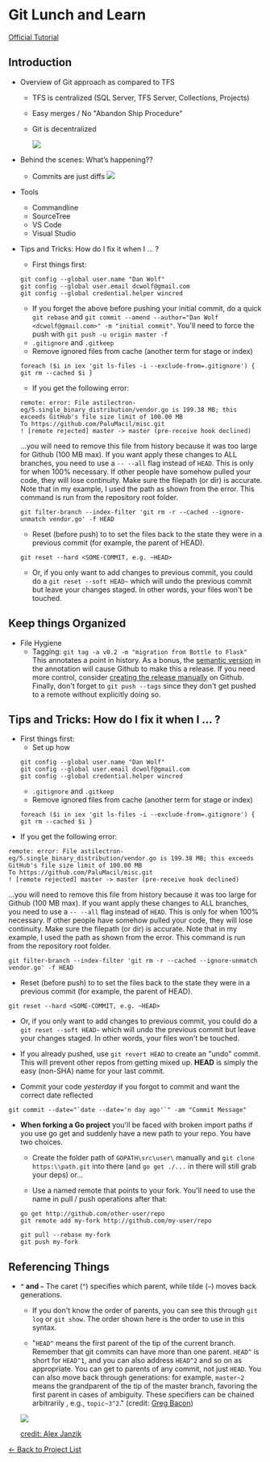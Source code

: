 # Git Lunch and Learn

[Official Tutorial](https://git-scm.com/docs/gittutorial)

## Introduction

 -	Overview of Git approach as compared to TFS
    - TFS is centralized (SQL Server, TFS Server, Collections, Projects)
    - Easy merges / No "Abandon Ship Procedure"
    - Git is decentralized

      ![](./git-flow.png)
 -	Behind the scenes: What’s happening??
    - Commits are just diffs
      ![](./stages.png)
 -	Tools
    -	Commandline
    - SourceTree
    -	VS Code
    -	Visual Studio

 -	Tips and Tricks: How do I fix it when I … ?
    - First things first:
    ```
    git config --global user.name "Dan Wolf"
    git config --global user.email dcwolf@gmail.com
    git config --global credential.helper wincred
    ```
    - If you forget the above before pushing your initial commit, do a quick ` git rebase` and `git commit --amend --author="Dan Wolf <dcwolf@gmail.com>" -m "initial commit"`. You'll need to force the push with `git push -u origin master -f`
    - `.gitignore` and `.gitkeep`
    - Remove ignored files from cache (another term for stage or index)
    ```
    foreach ($i in iex 'git ls-files -i --exclude-from=.gitignore') { git rm --cached $i }
    ```
    - If you get the following error:
    ```
    remote: error: File astilectron-eg/5.single_binary_distribution/vendor.go is 199.38 MB; this exceeds GitHub's file size limit of 100.00 MB
    To https://github.com/PaluMacil/misc.git
    ! [remote rejected] master -> master (pre-receive hook declined)
    ```
    ...you will need to remove this file from history because it was too large for Github (100 MB max). If you want apply these changes to ALL branches, you need to use a `-- --all` flag instead of `HEAD`. This is only for when 100% necessary. If other people have somehow pulled your code, they will lose continuity. Make sure the filepath (or dir) is accurate. Note that in my example, I used the path as shown from the error. This command is run from the repository root folder.
    ```
    git filter-branch --index-filter 'git rm -r --cached --ignore-unmatch vendor.go' -f HEAD
    ```
    - Reset (before push) to to set the files back to the state they were in a previous commit (for example, the parent of HEAD). 
    ```
    git reset --hard <SOME-COMMIT, e.g. ~HEAD>
    ```
    - Or, if you only want to add changes to previous commit, you could do a `git reset --soft HEAD~` which will undo the previous commit but leave your changes staged. In other words, your files won't be touched.
## Keep things Organized

 -  File Hygiene
    - Tagging:  `git tag -a v0.2 -m "migration from Bottle to Flask"` This annotates a point in history. As a bonus, the [semantic version](http://semver.org) in the annotation will cause Github to make this a release. If you need more control, consider [creating the release manually](https://help.github.com/articles/creating-releases) on Github. Finally, don't forget to `git push --tags` since they don't get pushed to a remote without explicitly doing so.

## Tips and Tricks: How do I fix it when I … ?
- First things first:
  - Set up how
  ```
  git config --global user.name "Dan Wolf"
  git config --global user.email dcwolf@gmail.com
  git config --global credential.helper wincred
  ```
  - `.gitignore` and `.gitkeep`
  - Remove ignored files from cache (another term for stage or index)
  ```
  foreach ($i in iex 'git ls-files -i --exclude-from=.gitignore') { git rm --cached $i }
  ```
- If you get the following error:
```
remote: error: File astilectron-eg/5.single_binary_distribution/vendor.go is 199.38 MB; this exceeds GitHub's file size limit of 100.00 MB
To https://github.com/PaluMacil/misc.git
! [remote rejected] master -> master (pre-receive hook declined)
```
...you will need to remove this file from history because it was too large for Github (100 MB max). If you want apply these changes to ALL branches, you need to use a `-- --all` flag instead of `HEAD`. This is only for when 100% necessary. If other people have somehow pulled your code, they will lose continuity. Make sure the filepath (or dir) is accurate. Note that in my example, I used the path as shown from the error. This command is run from the repository root folder.
```
git filter-branch --index-filter 'git rm -r --cached --ignore-unmatch vendor.go' -f HEAD
```
- Reset (before push) to to set the files back to the state they were in a previous commit (for example, the parent of HEAD). 
```
git reset --hard <SOME-COMMIT, e.g. ~HEAD>
```
- Or, if you only want to add changes to previous commit, you could do a `git reset --soft HEAD~` which will undo the previous commit but leave your changes staged. In other words, your files won't be touched.

- If you already pushed, use `git revert HEAD` to create an "undo" commit. This will prevent other repos from getting mixed up. **HEAD** is simply the easy (non-SHA) name for your last commit.

- Commit your code *yesterday* if you forgot to commit and want the correct date reflected
```
git commit --date="`date --date='n day ago'`" -am "Commit Message"
```

 - **When forking a Go project** you'll be faced with broken import paths if you use go get and suddenly have a new path to your repo. You have two choices.

    - Create the folder path of `GOPATH\src\user\` manually and `git clone https:\\path.git` into there (and `go get ./...` in there will still grab your deps) or...

    - Use a named remote that points to your fork. You'll need to use the name in pull / push operations after that:
    ```
    go get http://github.com/other-user/repo
    git remote add my-fork http://github.com/my-user/repo

    git pull --rebase my-fork
    git push my-fork
    ```

## Referencing Things

 - **`^` and `~`** The caret (^) specifies which parent, while tilde (`~`) moves back generations.

   - If you don't know the order of parents, you can see this through `git log` or `git show`. The order shown here is the order to use in this syntax.

   - "`HEAD^` means the first parent of the tip of the current branch. Remember that git commits can have more than one parent. `HEAD^` is short for `HEAD^1`, and you can also address `HEAD^2` and so on as appropriate. You can get to parents of any commit, not just `HEAD`. You can also move back through generations: for example, `master~2` means the grandparent of the tip of the master branch, favoring the first parent in cases of ambiguity. These specifiers can be chained arbitrarily , e.g., `topic~3^2`." (credit: [Greg Bacon](https://stackoverflow.com/users/123109/greg-bacon))

   ![](./git-tilde-hat.png)

   [credit: Alex Janzik](https://stackoverflow.com/users/22038/alex-janzik)

[&#x2190; Back to Project List](../README.md)
